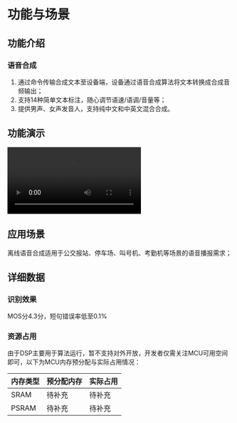 # 功能与场景

## 功能介绍

### 语音合成

1. 通过命令传输合成文本至设备端，设备通过语音合成算法将文本转换成合成音频输出；
2. 支持14种简单文本标注，随心调节语速/语调/音量等；
3. 提供男声、女声发音人，支持纯中文和中英文混合合成。



## 功能演示

<video src="https://cdn.iflyos.cn/public/lsopen/xtts_trial/xtts_qianqian_showcase.mp4" controls="controls">您的浏览器不支持播放该视频！</video>


## 应用场景

离线语音合成适用于公交报站、停车场、叫号机、考勤机等场景的语音播报需求；



## 详细数据

### 识别效果

MOS分4.3分，短句错误率低至0.1%



### 资源占用

由于DSP主要用于算法运行，暂不支持对外开放，开发者仅需关注MCU可用空间即可，以下为MCU内存预分配与实际占用情况：

| 内存类型 | 预分配内存 | 实际占用 |
| :------- | :--------- | :------- |
| SRAM     | 待补充     | 待补充   |
| PSRAM    | 待补充     | 待补充   |
